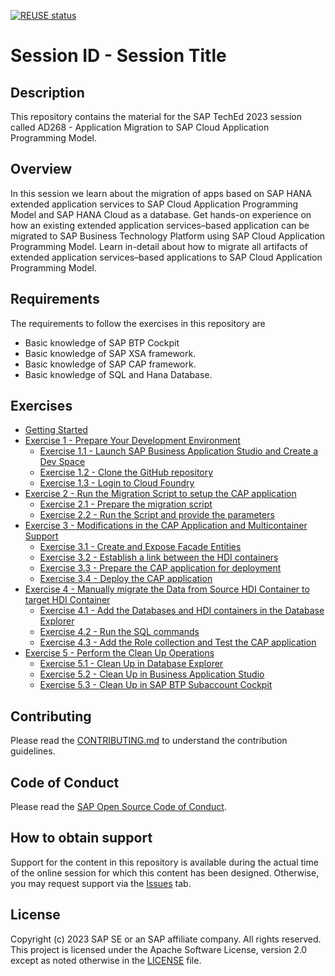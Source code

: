 [![REUSE status](https://api.reuse.software/badge/github.com/SAP-samples/teched2023-AD268)](https://api.reuse.software/info/github.com/SAP-samples/teched2023-AD268)

# Session ID - Session Title

## Description

This repository contains the material for the SAP TechEd 2023 session called AD268 - Application Migration to SAP Cloud Application Programming Model.


## Overview

In this session we learn about the migration of apps based on SAP HANA extended application services to SAP Cloud Application Programming Model and SAP HANA Cloud as a database. Get hands-on experience on how an existing extended application services–based application can be migrated to SAP Business Technology Platform using SAP Cloud Application Programming Model. Learn in-detail about how to migrate all artifacts of extended application services–based applications to SAP Cloud Application Programming Model.

## Requirements

The requirements to follow the exercises in this repository are
- Basic knowledge of SAP BTP Cockpit
- Basic knowledge of SAP XSA framework.
- Basic knowledge of SAP CAP framework.
- Basic knowledge of SQL and Hana Database.

## Exercises

- [Getting Started](exercises/ex0/)
- [Exercise 1 - Prepare Your Development Environment](exercises/ex1/)
    - [Exercise 1.1 - Launch SAP Business Application Studio and Create a Dev Space](exercises/ex1#exercise-11---launch-sap-business-application-studio-and-create-a-dev-space)
    - [Exercise 1.2 - Clone the GitHub repository](exercises/ex1#exercise-12---clone-the-github-repository)
    - [Exercise 1.3 - Login to Cloud Foundry](exercises/ex1#exercise-13---login-to-cloud-foundry)
- [Exercise 2 - Run the Migration Script to setup the CAP application](exercises/ex2/)
    - [Exercise 2.1 - Prepare the migration script](exercises/ex2#exercise-21---prepare-the-migration-script)
    - [Exercise 2.2 - Run the Script and provide the parameters](exercises/ex2#exercise-22---run-the-script-and-provide-the-parameters)
- [Exercise 3 - Modifications in the CAP Application and Multicontainer Support](exercises/ex3/)
    - [Exercise 3.1 - Create and Expose Facade Entities](exercises/ex3#exercise-31---create-and-expose-facade-entities)
    - [Exercise 3.2 - Establish a link between the HDI containers](exercises/ex3#exercise-32---establish-a-link-between-the-hdi-containers)
    - [Exercise 3.3 - Prepare the CAP application for deployment](exercises/ex3#exercise-33---prepare-the-cap-application-for-deployment)
    - [Exercise 3.4 - Deploy the CAP application](exercises/ex3#exercise-34---deploy-the-cap-application)
- [Exercise 4 - Manually migrate the Data from Source HDI Container to target HDI Container](exercises/ex4/)
    - [Exercise 4.1 - Add the Databases and HDI containers in the Database Explorer](exercises/ex4#exercise-41---add-the-databases-and-hdi-containers-in-the-database-explorer)
    - [Exercise 4.2 - Run the SQL commands](exercises/ex4#exercise-42---run-the-sql-commands)
    - [Exercise 4.3 - Add the Role collection and Test the CAP application](exercises/ex4#exercise-43---add-the-role-collection-and-test-the-cap-application)
- [Exercise 5 - Perform the Clean Up Operations](exercises/ex5/)
    - [Exercise 5.1 - Clean Up in Database Explorer](exercises/ex5#exercise-51---clean-up-in-database-explorer)
    - [Exercise 5.2 - Clean Up in Business Application Studio](exercises/ex5#exercise-52---clean-up-in-business-application-studio)
    - [Exercise 5.3 - Clean Up in SAP BTP Subaccount Cockpit](exercises/ex5#exercise-53---clean-up-in-sap-btp-subaccount-cockpit)

## Contributing
Please read the [CONTRIBUTING.md](./CONTRIBUTING.md) to understand the contribution guidelines.

## Code of Conduct
Please read the [SAP Open Source Code of Conduct](https://github.com/SAP-samples/.github/blob/main/CODE_OF_CONDUCT.md).

## How to obtain support

Support for the content in this repository is available during the actual time of the online session for which this content has been designed. Otherwise, you may request support via the [Issues](../../issues) tab.

## License
Copyright (c) 2023 SAP SE or an SAP affiliate company. All rights reserved. This project is licensed under the Apache Software License, version 2.0 except as noted otherwise in the [LICENSE](LICENSES/Apache-2.0.txt) file.
